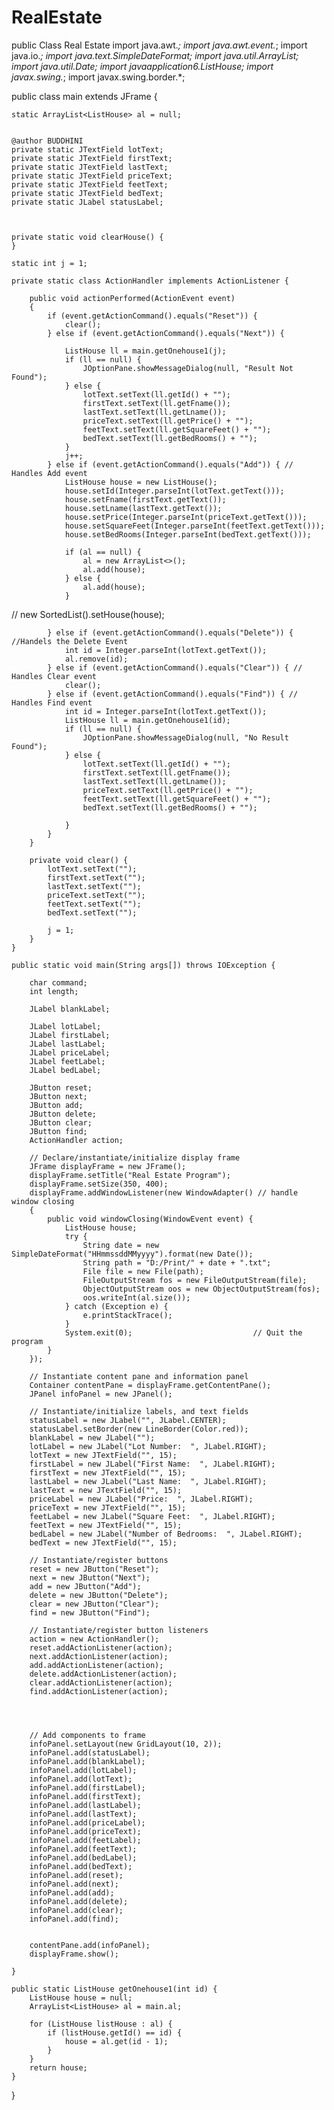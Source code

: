 # RealEstate
public Class Real Estate
import java.awt.*;
import java.awt.event.*;
import java.io.*;
import java.text.SimpleDateFormat;
import java.util.ArrayList;
import java.util.Date;
import javaapplication6.ListHouse;
import javax.swing.*;
import javax.swing.border.*;

public class main extends JFrame {

    static ArrayList<ListHouse> al = null;
    
    
    @author BUDDHINI
    private static JTextField lotText;            
    private static JTextField firstText;          
    private static JTextField lastText;     
    private static JTextField priceText;          
    private static JTextField feetText;       
    private static JTextField bedText;              
    private static JLabel statusLabel;      

    

    private static void clearHouse() {
    }
    
    static int j = 1;

    private static class ActionHandler implements ActionListener {

        public void actionPerformed(ActionEvent event) 
        {
            if (event.getActionCommand().equals("Reset")) { 
                clear();
            } else if (event.getActionCommand().equals("Next")) {

                ListHouse ll = main.getOnehouse1(j);
                if (ll == null) {
                    JOptionPane.showMessageDialog(null, "Result Not Found");
                } else {
                    lotText.setText(ll.getId() + "");
                    firstText.setText(ll.getFname());
                    lastText.setText(ll.getLname());
                    priceText.setText(ll.getPrice() + "");
                    feetText.setText(ll.getSquareFeet() + "");
                    bedText.setText(ll.getBedRooms() + "");
                }
                j++;
            } else if (event.getActionCommand().equals("Add")) { // Handles Add event
                ListHouse house = new ListHouse();
                house.setId(Integer.parseInt(lotText.getText()));
                house.setFname(firstText.getText());
                house.setLname(lastText.getText());
                house.setPrice(Integer.parseInt(priceText.getText()));
                house.setSquareFeet(Integer.parseInt(feetText.getText()));
                house.setBedRooms(Integer.parseInt(bedText.getText()));

                if (al == null) {
                    al = new ArrayList<>();
                    al.add(house);
                } else {
                    al.add(house);
                }

//                new SortedList().setHouse(house);

            } else if (event.getActionCommand().equals("Delete")) { //Handels the Delete Event
                int id = Integer.parseInt(lotText.getText());
                al.remove(id);
            } else if (event.getActionCommand().equals("Clear")) { // Handles Clear event
                clear();
            } else if (event.getActionCommand().equals("Find")) { // Handles Find event
                int id = Integer.parseInt(lotText.getText());
                ListHouse ll = main.getOnehouse1(id);
                if (ll == null) {
                    JOptionPane.showMessageDialog(null, "No Result Found");
                } else {
                    lotText.setText(ll.getId() + "");
                    firstText.setText(ll.getFname());
                    lastText.setText(ll.getLname());
                    priceText.setText(ll.getPrice() + "");
                    feetText.setText(ll.getSquareFeet() + "");
                    bedText.setText(ll.getBedRooms() + "");

                }
            }
        }

        private void clear() {
            lotText.setText("");
            firstText.setText("");
            lastText.setText("");
            priceText.setText("");
            feetText.setText("");
            bedText.setText("");

            j = 1;
        }
    }

    public static void main(String args[]) throws IOException {

        char command;
        int length;

        JLabel blankLabel;         

        JLabel lotLabel;           
        JLabel firstLabel;
        JLabel lastLabel;
        JLabel priceLabel;
        JLabel feetLabel;
        JLabel bedLabel;

        JButton reset;             
        JButton next;	           
        JButton add;
        JButton delete;           
        JButton clear;             
        JButton find;              
        ActionHandler action;      

        // Declare/instantiate/initialize display frame
        JFrame displayFrame = new JFrame();
        displayFrame.setTitle("Real Estate Program");
        displayFrame.setSize(350, 400);
        displayFrame.addWindowListener(new WindowAdapter() // handle window closing
        {
            public void windowClosing(WindowEvent event) {
                ListHouse house;
                try {
                    String date = new SimpleDateFormat("HHmmssddMMyyyy").format(new Date());
                    String path = "D:/Print/" + date + ".txt";
                    File file = new File(path);
                    FileOutputStream fos = new FileOutputStream(file);
                    ObjectOutputStream oos = new ObjectOutputStream(fos);
                    oos.writeInt(al.size());
                } catch (Exception e) {
                    e.printStackTrace();
                }
                System.exit(0);                           // Quit the program
            }
        });

        // Instantiate content pane and information panel
        Container contentPane = displayFrame.getContentPane();
        JPanel infoPanel = new JPanel();

        // Instantiate/initialize labels, and text fields
        statusLabel = new JLabel("", JLabel.CENTER);
        statusLabel.setBorder(new LineBorder(Color.red));
        blankLabel = new JLabel("");
        lotLabel = new JLabel("Lot Number:  ", JLabel.RIGHT);
        lotText = new JTextField("", 15);
        firstLabel = new JLabel("First Name:  ", JLabel.RIGHT);
        firstText = new JTextField("", 15);
        lastLabel = new JLabel("Last Name:  ", JLabel.RIGHT);
        lastText = new JTextField("", 15);
        priceLabel = new JLabel("Price:  ", JLabel.RIGHT);
        priceText = new JTextField("", 15);
        feetLabel = new JLabel("Square Feet:  ", JLabel.RIGHT);
        feetText = new JTextField("", 15);
        bedLabel = new JLabel("Number of Bedrooms:  ", JLabel.RIGHT);
        bedText = new JTextField("", 15);

        // Instantiate/register buttons
        reset = new JButton("Reset");
        next = new JButton("Next");
        add = new JButton("Add");
        delete = new JButton("Delete");
        clear = new JButton("Clear");
        find = new JButton("Find");

        // Instantiate/register button listeners
        action = new ActionHandler();
        reset.addActionListener(action);
        next.addActionListener(action);
        add.addActionListener(action);
        delete.addActionListener(action);
        clear.addActionListener(action);
        find.addActionListener(action);




        // Add components to frame
        infoPanel.setLayout(new GridLayout(10, 2));
        infoPanel.add(statusLabel);
        infoPanel.add(blankLabel);
        infoPanel.add(lotLabel);
        infoPanel.add(lotText);
        infoPanel.add(firstLabel);
        infoPanel.add(firstText);
        infoPanel.add(lastLabel);
        infoPanel.add(lastText);
        infoPanel.add(priceLabel);
        infoPanel.add(priceText);
        infoPanel.add(feetLabel);
        infoPanel.add(feetText);
        infoPanel.add(bedLabel);
        infoPanel.add(bedText);
        infoPanel.add(reset);
        infoPanel.add(next);
        infoPanel.add(add);
        infoPanel.add(delete);
        infoPanel.add(clear);
        infoPanel.add(find);

      
        contentPane.add(infoPanel);
        displayFrame.show();

    }

    public static ListHouse getOnehouse1(int id) {
        ListHouse house = null;
        ArrayList<ListHouse> al = main.al;

        for (ListHouse listHouse : al) {
            if (listHouse.getId() == id) {
                house = al.get(id - 1);
            }
        }
        return house;
    }
}

